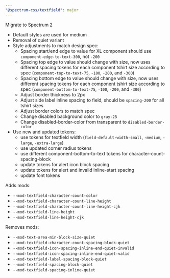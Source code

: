 ```yaml
---
"@spectrum-css/textfield": major
---
```


Migrate to Spectrum 2

- Default styles are used for medium
- Removal of quiet variant
- Style adjustments to match design spec:
  - Spacing start/end edge to value for XL component should use `component-edge-to-text-300`, not `-200`
  - Spacing top edge to value should change with size, now uses different spacing tokens for each component tshirt size according to spec (`component-top-to-text-75`, `-100`, `-200`, and `-300`)
  - Spacing bottom edge to value should change with size, now uses different spacing tokens for each component tshirt size according to spec (`component-bottom-to-text-75`, `-100`, `-200`, and `-300`)
  - Adjust border thickness to 2px
  - Adjust side label inline spacing to field, should be `spacing-200` for all tshirt sizes
  - Adjust border colors to match spec
  - Change disabled background color to `gray-25`
  - Change disabled-border-color from transparent to `disabled-border-color`
- Use new and updated tokens:
  - use tokens for textfield width (`field-default-width-small`, `-medium`, `-large`, `-extra-large`)
  - use updated corner radius tokens
  - use different component-bottom-to-text tokens for character-count-spacing-block
  - update tokens for alert icon block spacing
  - update tokens for alert and invalid inline-start spacing
  - update font tokens

Adds mods:

- `--mod-textfield-character-count-color`
- `--mod-textfield-character-count-line-height`
- `--mod-textfield-character-count-line-height-cjk`
- `--mod-textfield-line-height`
- `--mod-textfield-line-height-cjk`

Removes mods:

- `--mod-text-area-min-block-size-quiet`
- `--mod-textfield-character-count-spacing-block-quiet`
- `--mod-textfield-icon-spacing-inline-end-quiet-invalid`
- `--mod-textfield-icon-spacing-inline-end-quiet-valid`
- `--mod-textfield-label-spacing-block-quiet`
- `--mod-textfield-spacing-block-quiet`
- `--mod-textfield-spacing-inline-quiet`
